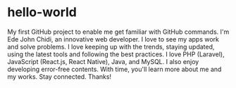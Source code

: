 # hello-world
My first GitHub project to enable me get familiar with GitHub commands.
I'm Ede John Chidi, an innovative web developer.
I love to see my apps work and solve problems.
I love keeping up with the trends, staying updated, using the latest tools and following the best practices.
I love PHP (Laravel), JavaScript (React.js, React Native), Java, and MySQL. I also enjoy developing error-free contents.
With time, you'll learn more about me and my works.
Stay connected. Thanks!
